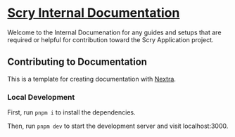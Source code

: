 # [Scry Internal Documentation](https://garunski-co.github.io/scry-commons/)

Welcome to the Internal Documenation for any guides and setups that are required or helpful for contribution toward the Scry Application project.

## Contributing to Documentation

This is a template for creating documentation with [Nextra](https://nextra.site).

### Local Development

First, run `pnpm i` to install the dependencies.

Then, run `pnpm dev` to start the development server and visit localhost:3000.
